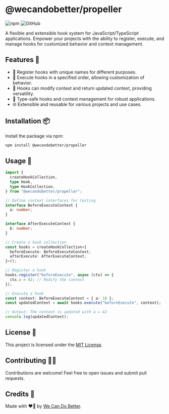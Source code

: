 # @wecandobetter/propeller

![npm](https://img.shields.io/npm/v/@wecandobetter/propeller)
![GitHub](https://img.shields.io/github/license/wecandobetter/propeller)

A flexible and extensible hook system for JavaScript/TypeScript applications.
Empower your projects with the ability to register, execute, and manage hooks
for customized behavior and context management.

## Features 🎣

- 🔗 Register hooks with unique names for different purposes.
- 🔄 Execute hooks in a specified order, allowing customization of behavior.
- 🔄 Hooks can modify context and return updated context, providing versatility.
- 📜 Type-safe hooks and context management for robust applications.
- 🌐 Extensible and reusable for various projects and use cases.

## Installation 📦

Install the package via npm:

```bash
npm install @wecandobetter/propeller
```

## Usage 📘

```typescript
import {
  createHookCollection,
  type Hook,
  type HookCollection,
} from "@wecandobetter/propeller";

// Define context interfaces for testing
interface BeforeExecuteContext {
  a: number;
}

interface AfterExecuteContext {
  b: number;
}

// Create a hook collection
const hooks = createHookCollection<{
  beforeExecute: BeforeExecuteContext;
  afterExecute: AfterExecuteContext;
}>();

// Register a hook
hooks.register("beforeExecute", async (ctx) => {
  ctx.a = 42; // Modify the context
});

// Execute a hook
const context: BeforeExecuteContext = { a: 10 };
const updatedContext = await hooks.execute("beforeExecute", context);

// Output: The context is updated with a = 42
console.log(updatedContext);
```

## License 📜

This project is licensed under the [MIT License](LICENSE).

## Contributing 🙋‍♂️

Contributions are welcome! Feel free to open issues and submit pull requests.

## Credits 👏

Made with ❤️‍🔥 by [We Can Do Better](https://wcdb.life).
